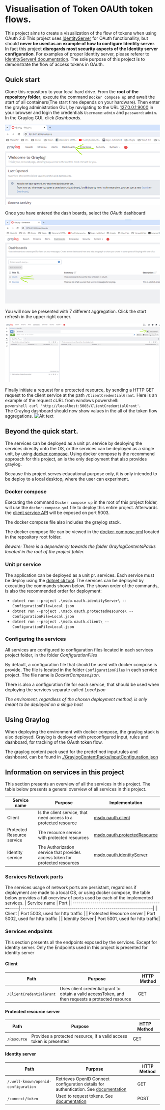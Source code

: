 # Visualisation of Token OAUth token flows.
This project aims to create a visualization of the flow of tokens when using OAuth 2.0 
This project uses [IdentityServer](https://duendesoftware.com/products/identityserver) for OAuth functionallity, but should  **never be used as an example of how to configure Identity server**.
In fact this project **disregards most security aspects of the Identity server configuration**. For examples of proper Identity server, please referer
to [IdentityServer4 documentation](https://docs.duendesoftware.com/identityserver/v7). The sole purpose of this project is to demonstrate the flow of access tokens
in OAuth.



## Quick start
Clone this repository to your local hard drive. From the **root of the repository folder**, execute the command ```Docker compose up``` and await the start of all
containers(The start time depends on your hardware). Then enter the graylog administration GUI, by navigating to the  URL [127.0.0.1:9000](http://127.0.0.1:9000) in your browser and login the credentials `Username:admin` and `password:admin`.
In the Graylog GUI, click _Dashboards_.
  
![Enter greylog dashboard](./Images/Graylog/EnterGraylogDashBoard.png)  
  

Once you have entered the dash boards, select the _OAuth_ dashboard  
  

![Alt text](./Images/Graylog/EnterOAuthDashboard.png)  
  

You will now be presented with 7 different aggregation. Click the start refresh in the upper right corner.  
  

![Alt text](./Images/Graylog/ShowingOAuthDashboard.png)  
  

Finally initiate a request for a protected resource, by sending a HTTP GET request to the client service at the path `/ClientCredentialGrant`.
Here is an example of the request cURL from windows powershell:  
 ```powershell curl 'http://localhost:5003/ClientCredentialGrant'```.  
 The Graylog dashboard should now show values in the all of the token flow aggregations. 
![Alt text](./Images/Graylog/LogAggregations.png)
  
  
## Beyond the quick start.
The services can be deployed as a unit pr. service by deploying the services directly onto the OS, 
or the services can be deployed as a single unit, by using [docker compose](https://docs.docker.com/compose/). Using docker compose is the recommend approach for this project,
an is the only deployment that also provides graylog.
  
Because this project serves educational purpose only, it is only intended to be deploy to a local desktop, where the user can experiment.

### Docker compose
Executing the command ```Docker compose up``` in the root of this project folder, will use the `docker-compose.yml` file to deploy this entire project.
Afterwards the [client service API](#client) will be exposed on port 5003.
  
The docker compose file also includes the graylog stack.

The docker compose file can be viewed  in the [docker-compose.yml](./docker-compose.yml) located in the repository root folder.

_Beware: There is a dependency towards the folder GraylogContentsPacks located in the root of the project folder._
  
### Unit pr service
The application can be deployed as a unit pr. services. Each service must be deploy using the [dotnet cli tool](https://learn.microsoft.com/en-us/dotnet/core/tools/).
The services can be deployed by executing the commands shown below. The shown order of the commands, is also the recommended order for deployment:

- ```dotnet run --project .\msdo.oauth.identityServer\ --ConfigurationFile=Local.json```
- ```dotnet run --project .\msdo.oauth.protectedResource\ --ConfigurationFile=Local.json```
- ```dotnet run --project .\msdo.oauth.client\ --ConfigurationFile=Local.json```
  
### Configuring the services
All services are configured to configuration files located in each services project folder, in the folder _ConfigurationFiles_

By default, a configuration file that should be used with docker compose is provide. The file is located in the folder `ConfigurationFiles` in
each service project. The file name is _DockerCompose.json_.

There is also a configuration file for each service, that should be used when deploying the services separate  called _Local.json_

*The enviroment, regardless of the chosen deployment method, is only meant to be deployed on a single host*
  
## Using Graylog
When deploying the environment with docker compose, the graylog stack is also deployed. Graylog is deployed with preconfigured
input, rules and dashboard, for tracking of the OAuth token flow.
  
The graylog content pack used for the predefined input,rules and dashboard, can be found in [./GraylogContentPacks/inputConfiguration.json](./GraylogContentPacks/inputConfiguration.json)
  
## Information on services in this project
This section presents an overview of all the services in this project. The table below presents a general overview of all services in this project.

| Service name                                      | Purpose                                                           |Implementation                                                           |
|---------------------------------------------------|-------------------------------------------------------------------|-------------------------------------------------------------------|
| Client | Is the client service, that need access to a protected resource | [msdo.oauth.client](./msdo.oauth.client) |
| Protected Resource service | The resource service with protected resources | [msdo.oauth.protectedResource](./msdo.oauth.protectedResource) |
| Identity service | The Authorization service that provides access token for protected resources | [msdo.oauth.identityServer](./msdo.oauth.identityServer) |
  
### Services Network ports
The services usage of network ports are persistant, regardless if deployment are made to a local OS, or using docker compose,
the table below provides a full overview of ports used by each of the implemented services.
| Service name                                      | Port                                                           |
|---------------------------------------------------|-------------------------------------------------------------------|
| Client | Port 5003, used for http traffic  |
| Protected Resource server | Port 5002, used for http traffic |
| Identity Server | Port 5001, used for http traffic|
  
### Services endpoints
This section presents all the endpoints exposed by the services. Except for identity server. Only
the Endpoints used in this project is presented for identity server
  
#### Client

| Path                                      | Purpose                                                           | HTTP Method |
|-------------------------------------------|-------------------------------------------------------------------|-------------
| `/ClientCredentialGrant`                 | Uses client credential grant to obtain a valid accessToken, and then requests a protected resource | GET         |
  
#### Protected resource server
| Path                  | Purpose                                                           | HTTP Method |
|-----------------------|-------------------------------------------------------------------|-------------|
| `/Resource`           | Provides a protected resource, if a valid access token is presented | GET         | 
  
#### Identity server
| Path                                      | Purpose                                                           | HTTP Method |
|-------------------------------------------|-------------------------------------------------------------------|-------------|
| `/.well-known/openid-configuration`       | Retrieves OpenID Connect configuration details for authentication. See [documentation](https://identityserver4.readthedocs.io/en/latest/endpoints/discovery.html) | GET         |
| `/connect/token`                          | Used to request tokens. See [documentation](https://identityserver4.readthedocs.io/en/latest/endpoints/token.html)  | POST        | 